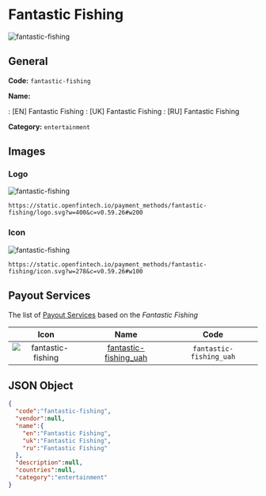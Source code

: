 
# Fantastic Fishing 
![fantastic-fishing](https://static.openfintech.io/payment_methods/fantastic-fishing/logo.svg?w=400&c=v0.59.26#w200)  

## General 
**Code:** `fantastic-fishing` 
 
**Name:** 
 
:	[EN] Fantastic Fishing 
:	[UK] Fantastic Fishing 
:	[RU] Fantastic Fishing 
 
**Category:** `entertainment` 
 

## Images 

### Logo 
![fantastic-fishing](https://static.openfintech.io/payment_methods/fantastic-fishing/logo.svg?w=400&c=v0.59.26#w200)  

```
https://static.openfintech.io/payment_methods/fantastic-fishing/logo.svg?w=400&c=v0.59.26#w200
```  

### Icon 
![fantastic-fishing](https://static.openfintech.io/payment_methods/fantastic-fishing/icon.svg?w=278&c=v0.59.26#w100)  

```
https://static.openfintech.io/payment_methods/fantastic-fishing/icon.svg?w=278&c=v0.59.26#w100
```  

## Payout Services 
 
The list of [Payout Services](/payout-services/) based on the _Fantastic Fishing_ 

|Icon|Name|Code| 
|:---:|:---:|:---:| 
|![fantastic-fishing](https://static.openfintech.io/payout_methods/fantastic-fishing/icon.png?w=278&c=v0.59.26#w40) |[fantastic-fishing_uah](/payout-services/fantastic-fishing_uah/)|`fantastic-fishing_uah`| 
 

## JSON Object 

```json
{
  "code":"fantastic-fishing",
  "vendor":null,
  "name":{
    "en":"Fantastic Fishing",
    "uk":"Fantastic Fishing",
    "ru":"Fantastic Fishing"
  },
  "description":null,
  "countries":null,
  "category":"entertainment"
}
```  
